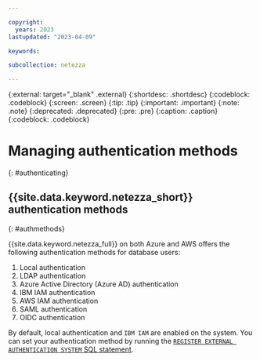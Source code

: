 ```yaml
---

copyright:
  years: 2023
lastupdated: "2023-04-09"

keywords:

subcollection: netezza

---
```


{:external: target="_blank" .external}
{:shortdesc: .shortdesc}
{:codeblock: .codeblock}
{:screen: .screen}
{:tip: .tip}
{:important: .important}
{:note: .note}
{:deprecated: .deprecated}
{:pre: .pre}
{:caption: .caption}
{:codeblock: .codeblock}

# Managing authentication methods
{: #authenticating}

## {{site.data.keyword.netezza_short}} authentication methods
{: #authmethods}

{{site.data.keyword.netezza_full}} on both Azure and AWS offers the following authentication methods for database users:

1. Local authentication
1. LDAP authentication
1. Azure Active Directory (Azure AD) authentication
1. IBM IAM authentication
1. AWS IAM authentication
1. SAML authentication
1. OIDC authentication

By default, local authentication and `IBM IAM` are enabled on the system. You can set your authentication method by running the [`REGISTER EXTERNAL AUTHENTICATION SYSTEM` SQL statement](/docs/en/netezza?topic=reference-register-external-authentication-system).


<!-- Two factor authentication is not supported with an external authentication system.
{: important} -->
